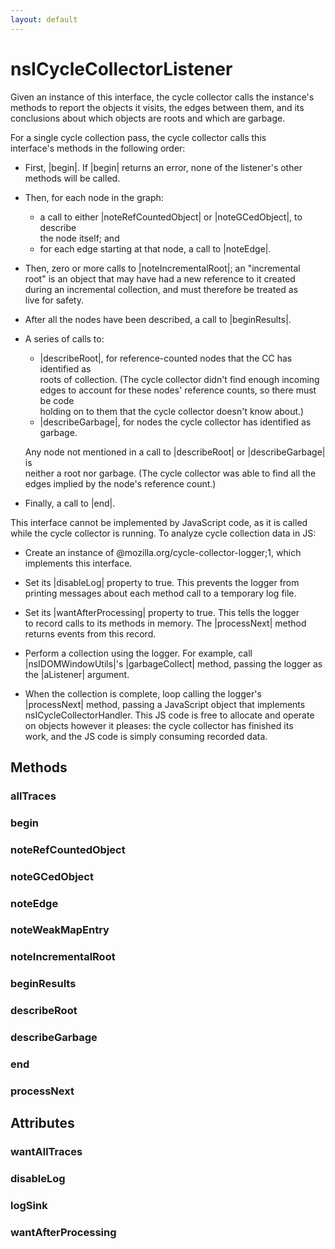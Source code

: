 ```yaml
---
layout: default
---
```


# nsICycleCollectorListener #
  
Given an instance of this interface, the cycle collector calls the instance's  
methods to report the objects it visits, the edges between them, and its  
conclusions about which objects are roots and which are garbage.  
  
For a single cycle collection pass, the cycle collector calls this  
interface's methods in the following order:  
  
- First, |begin|. If |begin| returns an error, none of the listener's other  
  methods will be called.  
  
- Then, for each node in the graph:  
  - a call to either |noteRefCountedObject| or |noteGCedObject|, to describe  
    the node itself; and  
  - for each edge starting at that node, a call to |noteEdge|.  
  
- Then, zero or more calls to |noteIncrementalRoot|; an "incremental  
  root" is an object that may have had a new reference to it created  
  during an incremental collection, and must therefore be treated as  
  live for safety.  
  
- After all the nodes have been described, a call to |beginResults|.  
  
- A series of calls to:  
  - |describeRoot|, for reference-counted nodes that the CC has identified as  
    roots of collection. (The cycle collector didn't find enough incoming  
    edges to account for these nodes' reference counts, so there must be code  
    holding on to them that the cycle collector doesn't know about.)  
  - |describeGarbage|, for nodes the cycle collector has identified as garbage.  
  
  Any node not mentioned in a call to |describeRoot| or |describeGarbage| is  
  neither a root nor garbage. (The cycle collector was able to find all the  
  edges implied by the node's reference count.)  
  
- Finally, a call to |end|.  
  
  
This interface cannot be implemented by JavaScript code, as it is called  
while the cycle collector is running. To analyze cycle collection data in JS:  
  
- Create an instance of @mozilla.org/cycle-collector-logger;1, which  
  implements this interface.  
  
- Set its |disableLog| property to true. This prevents the logger from  
  printing messages about each method call to a temporary log file.  
  
- Set its |wantAfterProcessing| property to true. This tells the logger  
  to record calls to its methods in memory. The |processNext| method  
  returns events from this record.  
  
- Perform a collection using the logger. For example, call  
  |nsIDOMWindowUtils|'s |garbageCollect| method, passing the logger as  
  the |aListener| argument.  
  
- When the collection is complete, loop calling the logger's  
  |processNext| method, passing a JavaScript object that implements  
  nsICycleCollectorHandler. This JS code is free to allocate and operate  
  on objects however it pleases: the cycle collector has finished its  
  work, and the JS code is simply consuming recorded data.  
  

## Methods ##

### allTraces ###

### begin ###

### noteRefCountedObject ###

### noteGCedObject ###

### noteEdge ###

### noteWeakMapEntry ###

### noteIncrementalRoot ###

### beginResults ###

### describeRoot ###

### describeGarbage ###

### end ###

### processNext ###

## Attributes ##

### wantAllTraces ###

### disableLog ###

### logSink ###

### wantAfterProcessing ###
